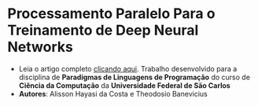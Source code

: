 # Processamento Paralelo Para o Treinamento de Deep Neural Networks

* Leia o artigo completo [clicando aqui](artigo.pdf). Trabalho desenvolvido para a disciplina de **Paradigmas de Linguagens de Programação** do curso de **Ciência da Computação** da **Universidade Federal de São Carlos**
* **Autores**: Alisson Hayasi da Costa e Theodosio Banevicius
